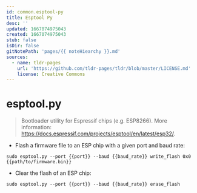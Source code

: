 ```yaml
---
id: common.esptool-py
title: Esptool Py
desc: ''
updated: 1667074975043
created: 1667074975043
stub: false
isDir: false
gitNotePath: 'pages/{{ noteHiearchy }}.md'
sources:
  - name: tldr-pages
    url: 'https://github.com/tldr-pages/tldr/blob/master/LICENSE.md'
    license: Creative Commons
---
```

# esptool.py

> Bootloader utility for Espressif chips (e.g. ESP8266).
> More information: <https://docs.espressif.com/projects/esptool/en/latest/esp32/>.

- Flash a firmware file to an ESP chip with a given port and baud rate:

`sudo esptool.py --port {{port}} --baud {{baud_rate}} write_flash 0x0 {{path/to/firmware.bin}}`

- Clear the flash of an ESP chip:

`sudo esptool.py --port {{port}} --baud {{baud_rate}} erase_flash`

